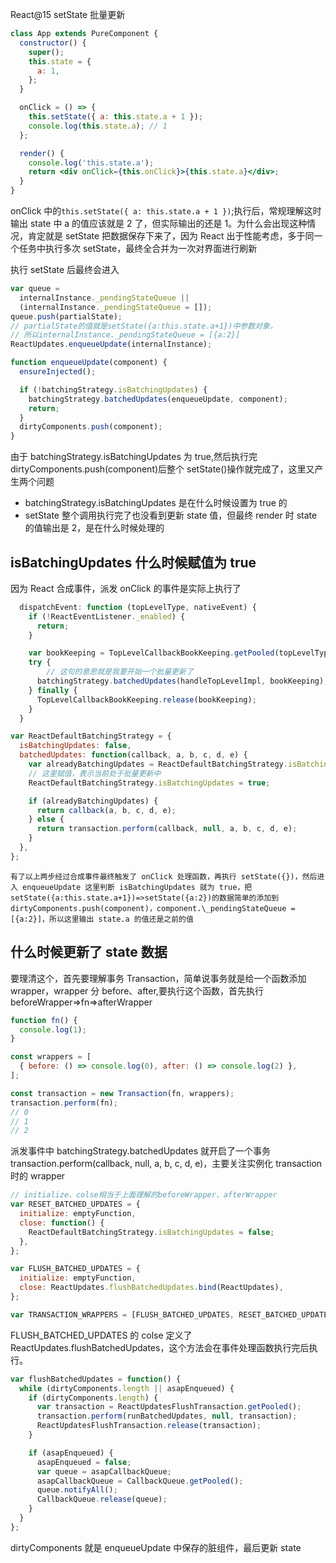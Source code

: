 React@15 setState 批量更新

```jsx
class App extends PureComponent {
  constructor() {
    super();
    this.state = {
      a: 1,
    };
  }

  onClick = () => {
    this.setState({ a: this.state.a + 1 });
    console.log(this.state.a); // 1
  };

  render() {
    console.log('this.state.a');
    return <div onClick={this.onClick}>{this.state.a}</div>;
  }
}
```

onClick 中的`this.setState({ a: this.state.a + 1 })`;执行后，常规理解这时输出 state 中 a 的值应该就是 2 了，但实际输出的还是 1。为什么会出现这种情况，肯定就是 setState 把数据保存下来了，因为 React 出于性能考虑，多于同一个任务中执行多次 setState，最终全合并为一次对界面进行刷新

执行 setState 后最终会进入

```js
var queue =
  internalInstance._pendingStateQueue ||
  (internalInstance._pendingStateQueue = []);
queue.push(partialState);
// partialState的值就是setState({a:this.state.a+1})中参数对象，
// 所以internalInstance._pendingStateQueue = [{a:2}]
ReactUpdates.enqueueUpdate(internalInstance);

function enqueueUpdate(component) {
  ensureInjected();

  if (!batchingStrategy.isBatchingUpdates) {
    batchingStrategy.batchedUpdates(enqueueUpdate, component);
    return;
  }
  dirtyComponents.push(component);
}
```

由于 batchingStrategy.isBatchingUpdates 为 true,然后执行完 dirtyComponents.push(component)后整个 setState()操作就完成了，这里又产生两个问题

- batchingStrategy.isBatchingUpdates 是在什么时候设置为 true 的
- setState 整个调用执行完了也没看到更新 state 值，但最终 render 时 state 的值输出是 2，是在什么时候处理的

## isBatchingUpdates 什么时候赋值为 true

因为 React 合成事件，派发 onClick 的事件是实际上执行了

```js
  dispatchEvent: function (topLevelType, nativeEvent) {
    if (!ReactEventListener._enabled) {
      return;
    }

    var bookKeeping = TopLevelCallbackBookKeeping.getPooled(topLevelType, nativeEvent);
    try {
        // 这句的意思就是我要开始一个批量更新了
      batchingStrategy.batchedUpdates(handleTopLevelImpl, bookKeeping);
    } finally {
      TopLevelCallbackBookKeeping.release(bookKeeping);
    }
  }
```

```js
var ReactDefaultBatchingStrategy = {
  isBatchingUpdates: false,
  batchedUpdates: function(callback, a, b, c, d, e) {
    var alreadyBatchingUpdates = ReactDefaultBatchingStrategy.isBatchingUpdates;
    // 这里赋值，表示当前处于批量更新中
    ReactDefaultBatchingStrategy.isBatchingUpdates = true;

    if (alreadyBatchingUpdates) {
      return callback(a, b, c, d, e);
    } else {
      return transaction.perform(callback, null, a, b, c, d, e);
    }
  },
};
```

```
有了以上两步经过合成事件最终触发了 onClick 处理函数，再执行 setState({})，然后进入 enqueueUpdate 这里判断 isBatchingUpdates 就为 true，把 setState({a:this.state.a+1})=>setState({a:2})的数据简单的添加到
dirtyComponents.push(component)，component.\_pendingStateQueue = [{a:2}]，所以这里输出 state.a 的值还是之前的值
```

## 什么时候更新了 state 数据

要理清这个，首先要理解事务 Transaction，简单说事务就是给一个函数添加 wrapper，wrapper 分 before、after,要执行这个函数，首先执行 beforeWrapper=>fn=>afterWrapper

```js
function fn() {
  console.log(1);
}

const wrappers = [
  { before: () => console.log(0), after: () => console.log(2) },
];

const transaction = new Transaction(fn, wrappers);
transaction.perform(fn);
// 0
// 1
// 2
```

派发事件中 batchingStrategy.batchedUpdates 就开启了一个事务 transaction.perform(callback, null, a, b, c, d, e)，主要关注实例化 transaction 时的 wrapper

```js
// initialize、colse相当于上面理解的beforeWrapper、afterWrapper
var RESET_BATCHED_UPDATES = {
  initialize: emptyFunction,
  close: function() {
    ReactDefaultBatchingStrategy.isBatchingUpdates = false;
  },
};

var FLUSH_BATCHED_UPDATES = {
  initialize: emptyFunction,
  close: ReactUpdates.flushBatchedUpdates.bind(ReactUpdates),
};

var TRANSACTION_WRAPPERS = [FLUSH_BATCHED_UPDATES, RESET_BATCHED_UPDATES];
```

FLUSH_BATCHED_UPDATES 的 colse 定义了 ReactUpdates.flushBatchedUpdates，这个方法会在事件处理函数执行完后执行。

```js
var flushBatchedUpdates = function() {
  while (dirtyComponents.length || asapEnqueued) {
    if (dirtyComponents.length) {
      var transaction = ReactUpdatesFlushTransaction.getPooled();
      transaction.perform(runBatchedUpdates, null, transaction);
      ReactUpdatesFlushTransaction.release(transaction);
    }

    if (asapEnqueued) {
      asapEnqueued = false;
      var queue = asapCallbackQueue;
      asapCallbackQueue = CallbackQueue.getPooled();
      queue.notifyAll();
      CallbackQueue.release(queue);
    }
  }
};
```

dirtyComponents 就是 enqueueUpdate 中保存的脏组件，最后更新 state
